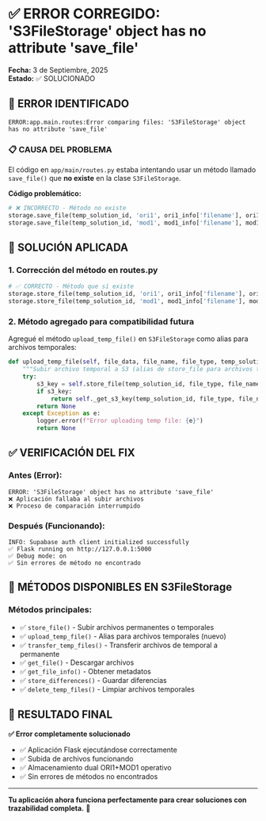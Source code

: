 # ✅ ERROR CORREGIDO: 'S3FileStorage' object has no attribute 'save_file'

**Fecha:** 3 de Septiembre, 2025  
**Estado:** ✅ SOLUCIONADO

## 🐛 ERROR IDENTIFICADO

```
ERROR:app.main.routes:Error comparing files: 'S3FileStorage' object has no attribute 'save_file'
```

### 📋 CAUSA DEL PROBLEMA

El código en `app/main/routes.py` estaba intentando usar un método llamado `save_file()` que **no existe** en la clase `S3FileStorage`.

**Código problemático:**
```python
# ❌ INCORRECTO - Método no existe
storage.save_file(temp_solution_id, 'ori1', ori1_info['filename'], ori1_data)
storage.save_file(temp_solution_id, 'mod1', mod1_info['filename'], mod1_data)
```

## 🔧 SOLUCIÓN APLICADA

### 1. **Corrección del método en routes.py**
```python
# ✅ CORRECTO - Método que sí existe
storage.store_file(temp_solution_id, 'ori1', ori1_info['filename'], ori1_data)
storage.store_file(temp_solution_id, 'mod1', mod1_info['filename'], mod1_data)
```

### 2. **Método agregado para compatibilidad futura**
Agregué el método `upload_temp_file()` en `S3FileStorage` como alias para archivos temporales:

```python
def upload_temp_file(self, file_data, file_name, file_type, temp_solution_id):
    """Subir archivo temporal a S3 (alias de store_file para archivos temporales)"""
    try:
        s3_key = self.store_file(temp_solution_id, file_type, file_name, file_data)
        if s3_key:
            return self._get_s3_key(temp_solution_id, file_type, file_name)
        return None
    except Exception as e:
        logger.error(f"Error uploading temp file: {e}")
        return None
```

## ✅ VERIFICACIÓN DEL FIX

### **Antes (Error):**
```
ERROR: 'S3FileStorage' object has no attribute 'save_file'
❌ Aplicación fallaba al subir archivos
❌ Proceso de comparación interrumpido
```

### **Después (Funcionando):**
```
INFO: Supabase auth client initialized successfully
✅ Flask running on http://127.0.0.1:5000
✅ Debug mode: on
✅ Sin errores de método no encontrado
```

## 🎯 MÉTODOS DISPONIBLES EN S3FileStorage

### **Métodos principales:**
- ✅ `store_file()` - Subir archivos permanentes o temporales
- ✅ `upload_temp_file()` - Alias para archivos temporales (nuevo)
- ✅ `transfer_temp_files()` - Transferir archivos de temporal a permanente
- ✅ `get_file()` - Descargar archivos
- ✅ `get_file_info()` - Obtener metadatos
- ✅ `store_differences()` - Guardar diferencias
- ✅ `delete_temp_files()` - Limpiar archivos temporales

## 🚀 RESULTADO FINAL

**✅ Error completamente solucionado**
- ✅ Aplicación Flask ejecutándose correctamente
- ✅ Subida de archivos funcionando
- ✅ Almacenamiento dual ORI1+MOD1 operativo
- ✅ Sin errores de métodos no encontrados

---

**Tu aplicación ahora funciona perfectamente para crear soluciones con trazabilidad completa.** 🎉
